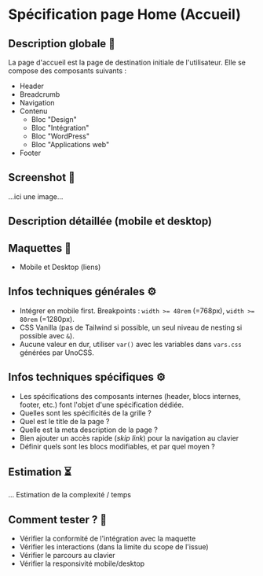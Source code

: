 # Spécification page Home (Accueil)

## Description globale 📝

La page d'accueil est la page de destination initiale de l'utilisateur. Elle se compose des composants suivants :

- Header
- Breadcrumb
- Navigation
- Contenu
  - Bloc "Design"
  - Bloc "Intégration"
  - Bloc "WordPress"
  - Bloc "Applications web"
- Footer

## Screenshot 📸

...ici une image...

## Description détaillée (mobile et desktop)

## Maquettes 🎨

- Mobile et Desktop (liens)

## Infos techniques générales ⚙️

- Intégrer en mobile first. Breakpoints : `width >= 48rem` (=768px), `width >= 80rem` (=1280px).
- CSS Vanilla (pas de Tailwind si possible, un seul niveau de nesting si possible avec `&`).
- Aucune valeur en dur, utiliser `var()` avec les variables dans `vars.css` générées par UnoCSS.

## Infos techniques spécifiques ⚙️

- Les spécifications des composants internes (header, blocs internes, footer, etc.) font l'objet d'une spécification dédiée.
- Quelles sont les spécificités de la grille ?
- Quel est le title de la page ?
- Quelle est la meta description de la page ?
- Bien ajouter un accès rapide (_skip link_) pour la navigation au clavier
- Définir quels sont les blocs modifiables, et par quel moyen ?

## Estimation ⏳

… Estimation de la complexité / temps

## Comment tester ? 🧪

- Vérifier la conformité de l'intégration avec la maquette
- Vérifier les interactions (dans la limite du scope de l'issue)
- Vérifier le parcours au clavier
- Vérifier la responsivité mobile/desktop
